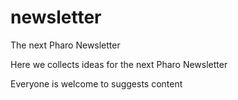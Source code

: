 # newsletter
The next Pharo Newsletter

Here we collects ideas for the next Pharo Newsletter

Everyone is welcome to suggests content
